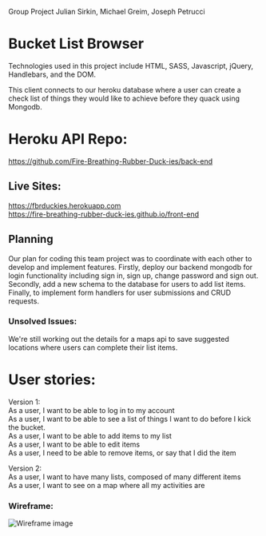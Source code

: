 Group Project
Julian Sirkin, Michael Greim, Joseph Petrucci

# Bucket List Browser

Technologies used in this project include HTML, SASS, Javascript, jQuery, Handlebars, and the DOM.

This client connects to our heroku database where a user can create a check list of things they would like to achieve before they quack using Mongodb.

# Heroku API Repo:

https://github.com/Fire-Breathing-Rubber-Duck-ies/back-end

## Live Sites:

https://fbrduckies.herokuapp.com \
https://fire-breathing-rubber-duck-ies.github.io/front-end

## Planning

Our plan for coding this team project was to coordinate with each other to develop and implement features. Firstly, deploy our backend mongodb for login functionality including sign in, sign up, change password and sign out. Secondly, add a new schema to the database for users to add list items. Finally, to implement form handlers for user submissions and CRUD requests.

### Unsolved Issues:

We're still working out the details for a maps api to save suggested locations where users can complete their list items.

# User stories:

Version 1: \
As a user, I want to be able to log in to my account \
As a user, I want to be able to see a list of things I want to do before I kick the bucket. \
As a user, I want to be able to add items to my list \
As a user, I want to be able to edit items \
As a user, I need to be able to remove items, or say that I did the item

Version 2: \
As a user, I want to have many lists, composed of many different items \
As a user, I want to see on a map where all my activities are

### Wireframe:

![Wireframe image](./public/wireframe.jpg)
